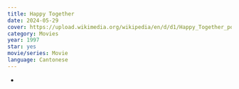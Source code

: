 ```yaml
---
title: Happy Together
date: 2024-05-29
cover: https://upload.wikimedia.org/wikipedia/en/d/d1/Happy_Together_poster.jpg
category: Movies
year: 1997
star: yes
movie/series: Movie
language: Cantonese
---
```

-






